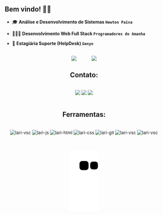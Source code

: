 ## Bem vindo! 👋🏽

* 🎓 **Análise e Desenvolvimento de Sistemas `Newton Paiva`**

* 👩🏻‍💻 **Desenvolvimento Web Full Stack `Programadores do Amanha`**

* 💼 **Estagiária Suporte (HelpDesk) `Genyo`**

<div>
<div align = "center">
<div style="display: inline_block"><br>
<a href="https://github.com/bshlarissa"></a>
<img height="140m" src="https://github-readme-stats.vercel.app/api?username=bshlarissa&show_icons=true&theme=radical&include_all_commits=true&count_private=true"/> ⠀⠀⠀⠀
<img height="140m" src="https://github-readme-stats.vercel.app/api/top-langs/?username=bshlarissa&layout=compact&langs_count=7&theme=radical"/>
</div>  

## Contato:

<div>
   <div align = "center">
   <div style="display: inline_block"><br>
<a href="https://instagram.com/bslarissa_" target="_"><img src="https://img.shields.io/badge/-Instagram-%23E4405F?style=for-the-badge&logo=instagram&logoColor=white" target="_blank"></a>
<a href = "mailto:bslarissa1112@gmail.com"><img src="https://img.shields.io/badge/Gmail-D14836?style=for-the-badge&logo=gmail&logoColor=white"target="_blank"></a>
<a href="https://www.linkedin.com/in/larissa-borges-132706203/" target="_"><img src="https://img.shields.io/badge/-LinkedIn-%230077B5?style=for-the-badge&logo=linkedin&logoColor=white" target="_"></a>   
</div>
<br>


## Ferramentas:
      
  <div align = "center">
  <div style="display: inline_block"><br>
   <img align="center" alt="lari-vsc" height="30" width="55"/src="https://cdn.jsdelivr.net/gh/devicons/devicon/icons/vscode/vscode-original.svg"/>
   <img align="center" alt="lari-js"  height="30" width="55" src="https://cdn.jsdelivr.net/gh/devicons/devicon/icons/javascript/javascript-plain.svg">
   <img align="center" alt="lari-html"height="30" width="55" src="https://cdn.jsdelivr.net/gh/devicons/devicon/icons/html5/html5-plain.svg">
   <img align="center" alt="lari-css" height="30" width="55" src="https://cdn.jsdelivr.net/gh/devicons/devicon/icons/css3/css3-plain.svg">
   <img align="center" alt="lari-git" height="30" width="55" src="https://cdn.jsdelivr.net/gh/devicons/devicon/icons/git/git-original.svg"/>
   <img align="center" alt="lari-vsc" height="30" width="55"/src="https://cdn.jsdelivr.net/gh/devicons/devicon/icons/vuejs/vuejs-original.svg"/>
   <img align="center" alt="lari-vsc" height="30" width="55"/src="https://cdn.jsdelivr.net/gh/devicons/devicon/icons/python/python-original.svg"/>



</div>
<br>

<br>

<div> 

  ![Snake animation](https://github.com/rafaballerini/rafaballerini/blob/output/github-contribution-grid-snake.svg)
 
<br>
</div>
